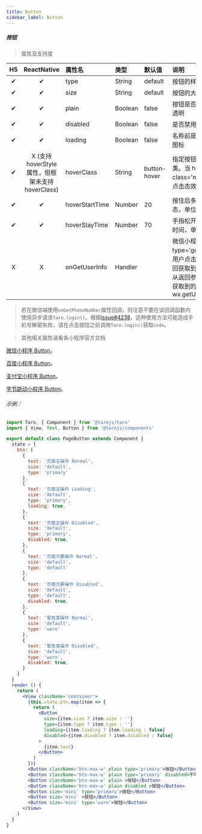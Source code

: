 ```yaml
---
title: Button
sidebar_label: Button
---
```


##### 按钮

> 属性及支持度

| H5 | ReactNative| 属性名 | 类型 | 默认值 | 说明 |
| :-: | :-: | :- | :- | :- | :- |
|  ✔ |  ✔ | type   | String  | default   | 按钮的样式类型  |
|  ✔ |  ✔ | size   | String  | default   | 按钮的大小 px |
|  ✔ |  ✔ | plain  | Boolean | false | 按钮是否镂空，背景色透明   |
|  ✔ |  ✔ | disabled  | Boolean | false | 是否禁用   |
|  ✔ |  ✔ | loading   | Boolean | false | 名称前是否带 loading 图标  |
|  ✔ | X (支持 hoverStyle 属性，但框架未支持 hoverClass) | hoverClass | String  | button-hover | 指定按钮按下去的样式类。当 hover-class='none' 时，没有点击态效果  |
|  ✔ |  ✔ | hoverStartTime    | Number  | 20    | 按住后多久出现点击态，单位毫秒   |
|  ✔ |  ✔ | hoverStayTime | Number  | 70    | 手指松开后点击态保留时间，单位毫秒   |
| X |  X | onGetUserInfo | Handler  |     | 微信小程序open-type='getUserInfo'时，用户点击该按钮，会返回获取到的用户信息，从返回参数的 detail 中获取到的值同 wx.getUserInfo   |

>若在微信端使用`onGetPhoneNumber`属性回调，则注意不要在该回调函数内使用异步请求`Taro.login()`。根据[issue#4238](https://github.com/NervJS/taro/issues/4238#issuecomment-524686513)，这种使用方法可能造成手机号解密失败，请在点击按钮之前调用`Taro.login()`获取`code`。

>其他相关属性请看各小程序官方文档

[微信小程序 Button](https://developers.weixin.qq.com/miniprogram/dev/component/button.html)。

[百度小程序 Button](https://smartprogram.baidu.com/docs/develop/component/formlist/#button)。

[支付宝小程序 Button](https://docs.alipay.com/mini/component/button)。

[字节跳动小程序 Button](https://developer.toutiao.com/docs/comp/button.html)。



###### 示例：
```jsx
import Taro, { Component } from '@tarojs/taro'
import { View, Text, Button } from '@tarojs/components'

export default class PageButton extends Component {
  state = {
    btn: [
      {
        text: '页面主操作 Normal',
        size: 'default',
        type: 'primary'
      },
      {
        text: '页面主操作 Loading',
        size: 'default',
        type: 'primary',
        loading: true,
      },
      {
        text: '页面主操作 Disabled',
        size: 'default',
        type: 'primary',
        disabled: true,
      },
      {
        text: '页面次要操作 Normal',
        size: 'default',
        type: 'default'
      },
      {
        text: '页面次要操作 Disabled',
        size: 'default',
        type: 'default',
        disabled: true,
      },
      {
        text: '警告类操作 Normal',
        size: 'default',
        type: 'warn'
      },
      {
        text: '警告类操作 Disabled',
        size: 'default',
        type: 'warn',
        disabled: true,
      }
    ]
  }
  render () {
    return (
      <View className='container'>
        {this.state.btn.map(item => {
          return (
            <Button
              size={item.size ? item.size : ''}
              type={item.type ? item.type : ''}
              loading={item.loading ? item.loading : false}
              disabled={item.disabled ? item.disabled : false}
            >
              {item.text}
            </Button>
          )
        })}
        <Button className='btn-max-w' plain type='primary'>按钮</Button>
        <Button className='btn-max-w' plain type='primary' disabled>不可点击的按钮</Button>
        <Button className='btn-max-w' plain >按钮</Button>
        <Button className='btn-max-w' plain disabled >按钮</Button>
        <Button size='mini' type='primary'>按钮</Button>
        <Button size='mini' >按钮</Button>
        <Button size='mini' type='warn'>按钮</Button>
      </View>
    )
  }
}
```
